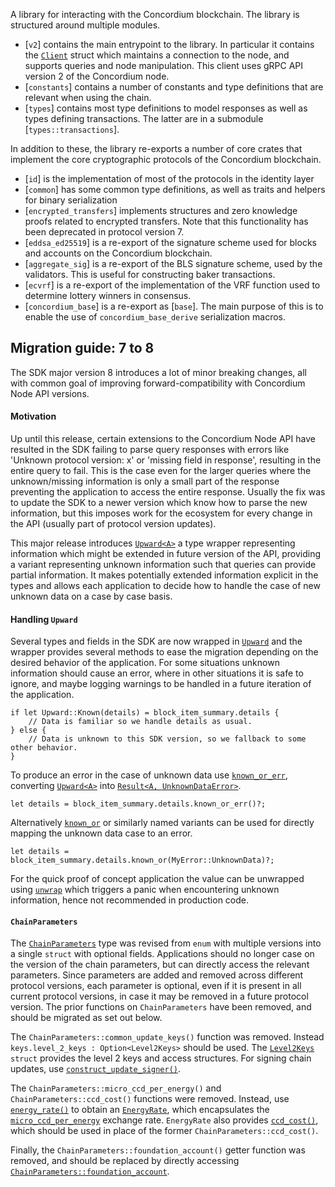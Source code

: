 A library for interacting with the Concordium blockchain. The library is structured around multiple modules.

- [`v2`] contains the main entrypoint to the library.
  In particular it contains the [`Client`](v2::Client) struct which maintains a connection to the node, and supports queries and node manipulation.
  This client uses gRPC API version 2 of the Concordium node.
- [`constants`] contains a number of constants and type definitions that are
  relevant when using the chain.
- [`types`] contains most type definitions to model responses as well as
  types defining transactions.
  The latter are in a submodule [`types::transactions`].

In addition to these, the library re-exports a number of core crates that implement the core cryptographic protocols of the Concordium blockchain.

- [`id`] is the implementation of most of the protocols in the identity layer
- [`common`] has some common type definitions, as well as traits and helpers for binary serialization
- [`encrypted_transfers`] implements structures and zero knowledge proofs related to encrypted transfers. Note that this functionality has been deprecated in protocol version 7.
- [`eddsa_ed25519`] is a re-export of the signature scheme used for blocks and accounts on the Concordium blockchain.
- [`aggregate_sig`] is a re-export of the BLS signature scheme, used by the validators. This is useful for constructing baker transactions.
- [`ecvrf`] is a re-export of the implementation of the VRF function used to determine lottery winners in consensus.
- [`concordium_base`] is a re-export as [`base`]. The main purpose of this is to enable the use of `concordium_base_derive` serialization macros.

## Migration guide: 7 to 8

The SDK major version 8 introduces a lot of minor breaking changes, all with common goal of improving forward-compatibility with Concordium Node API versions.

#### Motivation

Up until this release, certain extensions to the Concordium Node API have resulted in the SDK failing to parse query responses with errors like 'Unknown protocol version: x' or 'missing field in response', resulting in the entire query to fail.
This is the case even for the larger queries where the unknown/missing information is only a small part of the response preventing the application to access the entire response.
Usually the fix was to update the SDK to a newer version which know how to parse the new information, but this imposes work for the ecosystem for every change in the API (usually part of protocol version updates).

This major release introduces [`Upward<A>`] a type wrapper representing information which might be extended in future version of the API, providing a variant representing unknown information such that queries can provide partial information.
It makes potentially extended information explicit in the types and allows each application to decide how to handle the case of new unknown data on a case by case basis.

#### Handling `Upward`

Several types and fields in the SDK are now wrapped in [`Upward`] and the wrapper provides several methods to ease the migration depending on the desired behavior of the application.
For some situations unknown information should cause an error, where in other situations it is safe to ignore, and maybe logging warnings to be handled in a future iteration of the application.

```rust,no_compile
if let Upward::Known(details) = block_item_summary.details {
    // Data is familiar so we handle details as usual.
} else {
    // Data is unknown to this SDK version, so we fallback to some other behavior.
}
```

To produce an error in the case of unknown data use [`known_or_err`], converting [`Upward<A>`] into [`Result<A, UnknownDataError>`](v2::upward::UnknownDataError).

```rust,no_compile
let details = block_item_summary.details.known_or_err()?;
```

Alternatively [`known_or`] or similarly named variants can be used for directly mapping the unknown data case to an error.

```rust,no_compile
let details = block_item_summary.details.known_or(MyError::UnknownData)?;
```

For the quick proof of concept application the value can be unwrapped using [`unwrap`] which triggers a panic when encountering unknown information, hence not recommended in production code.

[`Upward<A>`]: v2::Upward
[`Upward`]: v2::Upward
[`known_or_err`]: v2::Upward::known_or_err
[`known_or`]: v2::Upward::known_or
[`unwrap`]: v2::Upward::unwrap

#### `ChainParameters`

The [`ChainParameters`](v2::ChainParameters) type was revised from `enum` with multiple versions into a single `struct` with optional fields.
Applications should no longer case on the version of the chain parameters, but can directly access the relevant parameters.
Since parameters are added and removed across different protocol versions, each parameter is optional, even if it is present in all current protocol versions, in case it may be removed in a future protocol version.
The prior functions on `ChainParameters` have been removed, and should be migrated as set out below.

The `ChainParameters::common_update_keys()` function was removed.
Instead `keys.level_2_keys : Option<Level2Keys>` should be used.
The [`Level2Keys`](v2::Level2Keys) `struct` provides the level 2 keys and access structures.
For signing chain updates, use [`construct_update_signer()`](v2::Level2Keys::construct_update_signer).

The `ChainParameters::micro_ccd_per_energy()` and `ChainParameters::ccd_cost()` functions were removed.
Instead, use [`energy_rate()`](v2::ChainParameters::energy_rate) to obtain an [`EnergyRate`](v2::EnergyRate), which encapsulates the [`micro_ccd_per_energy`](v2::EnergyRate::micro_ccd_per_energy) exchange rate.
`EnergyRate` also provides [`ccd_cost()`](v2::EnergyRate::ccd_cost), which should be used in place of the former `ChainParameters::ccd_cost()`.

Finally, the `ChainParameters::foundation_account()` getter function was removed, and should be replaced by directly accessing [`ChainParameters::foundation_account`](v2::ChainParameters::foundation_account).